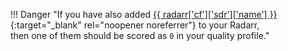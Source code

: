 !!! Danger "If you have also added [{{ radarr['cf']['sdr']['name'] }}](/Radarr/Radarr-collection-of-custom-formats/#sdr){:target="\_blank" rel="noopener noreferrer"} to your Radarr,<br>then one of them should be scored as `0` in your quality profile."
